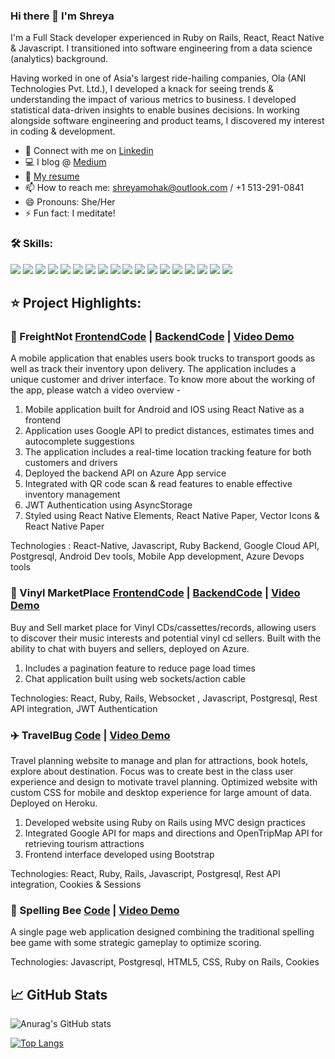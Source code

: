 ### Hi there 👋 I'm Shreya

I'm a Full Stack developer experienced in Ruby on Rails, React, React Native & Javascript. I transitioned into software engineering from a data science (analytics) background.

Having worked in one of Asia's largest ride-hailing companies, Ola (ANI Technologies Pvt. Ltd.), I developed a knack for seeing trends & understanding the impact of various metrics to business. I developed statistical data-driven insights to enable busines decisions. In working alongside software engineering and product teams, I discovered my interest in coding & development.
<!--
**shreya-sridhar/shreya-sridhar** is a ✨ _special_ ✨ repository because its `README.md` (this file) appears on your GitHub profile.
-->
- 💬 Connect with me on [Linkedin](https://www.linkedin.com/in/shreyasridhariitb/)
- 💻 I blog @ [Medium](https://shreyasridhar1109.medium.com/)
- 📃 [My resume](https://shreyastorage.blob.core.windows.net/shreyasridhariitbresume/shreya_iitb_resume.pdf) 
- 📫 How to reach me: shreyamohak@outlook.com / +1 513-291-0841
- 😄 Pronouns: She/Her
- ⚡ Fun fact: I meditate!

### 🛠️ Skills:

![](https://img.shields.io/badge/Ruby-CC342D?style=for-the-badge&logo=ruby&logoColor=white) ![](https://img.shields.io/badge/Ruby_on_Rails-CC0000?style=for-the-badge&logo=ruby-on-rails&logoColor=white) ![](https://img.shields.io/badge/React-20232A?style=for-the-badge&logo=react&logoColor=61DAFB) ![](https://img.shields.io/badge/React_Native-20232A?style=for-the-badge&logo=react&logoColor=61DAFB) ![](https://img.shields.io/badge/Redux-593D88?style=for-the-badge&logo=redux&logoColor=white) ![](https://img.shields.io/badge/JavaScript-F7DF1E?style=for-the-badge&logo=javascript&logoColor=black) ![](https://img.shields.io/badge/HTML5-E34F26?style=for-the-badge&logo=html5&logoColor=white) ![](https://img.shields.io/badge/CSS3-1572B6?style=for-the-badge&logo=css3&logoColor=white) ![](https://img.shields.io/badge/MySQL-00000F?style=for-the-badge&logo=mysql&logoColor=white) ![](https://img.shields.io/badge/PostgreSQL-316192?style=for-the-badge&logo=postgresql&logoColor=white) ![](https://img.shields.io/badge/R-276DC3?style=for-the-badge&logo=r&logoColor=white) ![](https://img.shields.io/badge/Python-3776AB?style=for-the-badge&logo=python&logoColor=white) ![](https://img.shields.io/badge/Bootstrap-563D7C?style=for-the-badge&logo=bootstrap&logoColor=white) ![](https://img.shields.io/badge/Heroku-430098?style=for-the-badge&logo=heroku&logoColor=white) ![](https://img.shields.io/badge/Amazon_AWS-232F3E?style=for-the-badge&logo=amazon-aws&logoColor=white) ![](https://img.shields.io/badge/Microsoft_Azure-0089D6?style=for-the-badge&logo=microsoft-azure&logoColor=white) ![](https://badgen.net/badge/icon/github?icon=github&label) ![](https://badgen.net/badge/icon/graphql?icon=graphql&label)

## ⭐ Project Highlights:

### 🚚 FreightNot  [FrontendCode](https://github.com/shreya-sridhar/FreightApp) | [BackendCode](https://github.com/shreya-sridhar/frieghtbackend) | [Video Demo]() 

A mobile application that enables users book trucks to transport goods as well as track their inventory upon delivery. The application includes a unique customer and driver interface. To know more about the working of the app, please watch a video overview - 

1. Mobile application built for Android and IOS using React Native as a frontend
2. Application uses Google API to predict distances, estimates times and autocomplete suggestions
3. The application includes a real-time location tracking feature for both customers and drivers
4. Deployed the backend API on Azure App service 
5. Integrated with QR code scan & read features to enable effective inventory management
6. JWT Authentication using AsyncStorage
7. Styled using React Native Elements, React Native Paper, Vector Icons & React Native Paper

Technologies : React-Native, Javascript, Ruby Backend, Google Cloud API,
Postgresql, Android Dev tools, Mobile App development, Azure Devops tools

### 🎵 Vinyl MarketPlace [FrontendCode](https://github.com/shreya-sridhar/vinyl-mp-frontend) | [BackendCode](https://github.com/AlenaTrushnikova/vinyl-mp-backend) | [Video Demo]() 

Buy and Sell market place for Vinyl CDs/cassettes/records, allowing users to discover their music interests and potential vinyl cd sellers. Built with the ability to chat with buyers and sellers, deployed on Azure.

1. Includes a pagination feature to reduce page load times 
2. Chat application built using web sockets/action cable 

Technologies: React, Ruby, Rails, Websocket , Javascript, Postgresql, Rest API
integration, JWT Authentication

### ✈️ TravelBug [Code](https://github.com/shreya-sridhar/travel_itinerary_maker) | [Video Demo]() 

Travel planning website to manage and plan for attractions, book hotels, explore about destination. Focus was to create best in the class user experience and design to motivate travel planning. Optimized website with custom CSS for mobile and desktop experience for large amount of data. Deployed on Heroku.

1. Developed website using Ruby on Rails using MVC design practices
2. Integrated Google API for maps and directions and OpenTripMap API for retrieving tourism attractions
3. Frontend interface developed using Bootstrap

Technologies: React, Ruby, Rails, Javascript, Postgresql, Rest API integration, Cookies & Sessions

### 🐝 Spelling Bee [Code](https://github.com/danajackson2/spelling-bee) | [Video Demo]()

A single page web application designed combining the traditional spelling bee game with some strategic gameplay to optimize scoring. 

Technologies: Javascript, Postgresql, HTML5, CSS, Ruby on Rails, Cookies

## 📈 GitHub Stats

![Anurag's GitHub stats](https://github-readme-stats.vercel.app/api?username=shreya-sridhar&show_icons=true&theme=radical)

[![Top Langs](https://github-readme-stats.vercel.app/api/top-langs/?username=shreya-sridhar&theme=radical)](https://github.com/anuraghazra/github-readme-stats)
